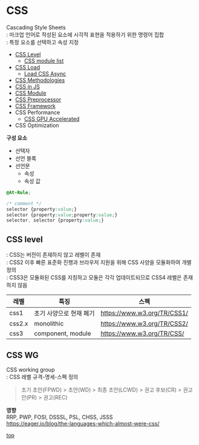 # CSS
Cascading Style Sheets  
: 마크업 언어로 작성된 요소에 시각적 표현을 적용하기 위한 명령어 집합           
: 특정 요소를 선택하고 속성 지정       


- [CSS Level](#css-level)
    - [CSS module list](./module/)
- [CSS Load](./css-load.md)
    - [Load CSS Async](./css-load-async.md)
- [CSS Methodologies](./css-methodologies.md)
- [CSS in JS](./css-in-js.md)
- [CSS Module](./css-module.md/)    
- [CSS Preprocessor](./css-preprocessor.md)
- [CSS Framework](./css-framework.md)
- CSS Performance
    - [CSS GPU Accelerated](./css-gpu.md)
- CSS Optimization


**구성 요소**   
- 선택자
- 선언 블록
- 선언문
    - 속성
    - 속성 값


```css
@At-Rule;

/* comment */
selector {property:value;}
selector {property:value;property:value;}
selector, selector {property:value;}
```



## CSS level
: CSS는 버전이 존재하지 않고 레벨이 존재   
: CSS2 이후 빠른 표준화 진행과 브라우저 지원을 위해 CSS 사양을 모듈화하여 개별 정의      
: CSS3은 모듈화된 CSS를 지칭하고 모듈은 각각 업데이트되므로 CSS4 레벨은 존재하지 않음   


레벨 | 특징 | 스펙
---|---|---
css1   | 초기 사양으로 현재 폐기 | https://www.w3.org/TR/CSS1/
css2.x | monolithic | https://www.w3.org/TR/CSS2/
css3   | component, module | https://www.w3.org/TR/CSS/



## CSS WG
CSS working group  
: CSS 레벨 규격-명세-스펙 정의    

> 초기 초안(FPWD) > 초안(WD) > 최종 초안(LCWD) > 권고 후보(CR) > 권고안(PR) > 권고(REC)  


**영향**   
RRP, PWP, FOSI, DSSSL, PSL, CHSS, JSSS   
https://eager.io/blog/the-languages-which-almost-were-css/



[top](#)
